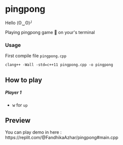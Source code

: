 # pingpong
Hello (ʘ‿ʘ)╯

Playing pingpong game 🏓 on your's terminal 

<h3> Usage </h3>

First compile file `pingpong.cpp`

```
clang++ -Wall -std=c++11 pingpong.cpp -o pingpong
```

## How to play

<h5>Player 1</h5>

- <kbd>w</kbd> for `up`

## Preview

<p>You can play demo in here : https://replit.com/@FandhikaAzhar/pingpong#main.cpp</p>
